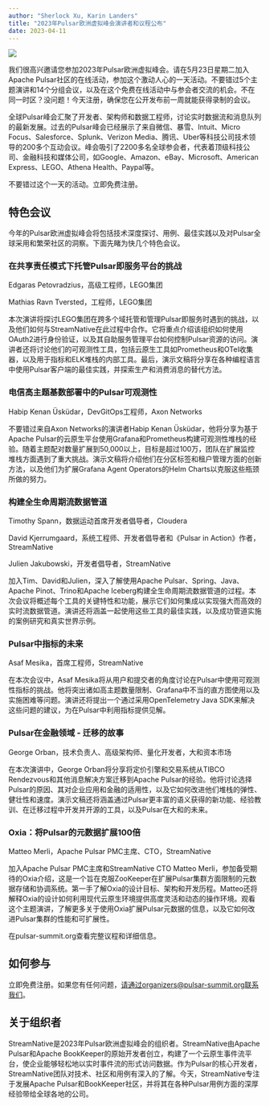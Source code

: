 ```yaml
---
author: "Sherlock Xu, Karin Landers"
title: "2023年Pulsar欧洲虚拟峰会演讲者和议程公布"
date: 2023-04-11
---
```


![](/img/pulsar-virtual-summit-europe-2023.png)

我们很高兴邀请您参加2023年Pulsar欧洲虚拟峰会。请在5月23日星期二加入Apache Pulsar社区的在线活动，参加这个激动人心的一天活动。不要错过5个主题演讲和14个分组会议，以及在这个免费在线活动中与参会者交流的机会。不在同一时区？没问题！今天注册，确保您在公开发布前一周就能获得录制的会议。

<!--truncate-->

全球Pulsar峰会汇聚了开发者、架构师和数据工程师，讨论实时数据流和消息队列的最新发展。过去的Pulsar峰会已经展示了来自微信、暴雪、Intuit、Micro Focus、Salesforce、Splunk、Verizon Media、腾讯、Uber等科技公司技术领导的200多个互动会议。峰会吸引了2200多名全球参会者，代表着顶级科技公司、金融科技和媒体公司，如Google、Amazon、eBay、Microsoft、American Express、LEGO、Athena Health、Paypal等。

不要错过这个一天的活动。立即免费注册。

## 特色会议

今年的Pulsar欧洲虚拟峰会将包括技术深度探讨、用例、最佳实践以及对Pulsar全球采用和繁荣社区的洞察。下面先睹为快几个特色会议。

### 在共享责任模式下托管Pulsar即服务平台的挑战

Edgaras Petovradzius，高级工程师，LEGO集团

Mathias Ravn Tversted，工程师，LEGO集团

本次演讲将探讨LEGO集团在跨多个域托管和管理Pulsar即服务时遇到的挑战，以及他们如何与StreamNative在此过程中合作。它将重点介绍该组织如何使用OAuth2进行身份验证，以及其自助服务管理平台如何控制Pulsar资源的访问。演讲者还将讨论他们的可观测性工具，包括云原生工具如Prometheus和OTel收集器，以及用于指标和ELK堆栈的内部工具。最后，演示文稿将分享在各种编程语言中使用Pulsar客户端的最佳实践，并探索生产和消费消息的替代方法。

### 电信高主题基数部署中的Pulsar可观测性

Habip Kenan Üsküdar，DevGitOps工程师，Axon Networks

不要错过来自Axon Networks的演讲者Habip Kenan Üsküdar，他将分享为基于Apache Pulsar的云原生平台使用Grafana和Prometheus构建可观测性堆栈的经验。随着主题配对数量扩展到50,000以上，目标是超过100万，团队在扩展监控堆栈方面遇到了重大挑战。演示文稿将介绍他们在分区标签和租户管理方面的创新方法，以及他们为扩展Grafana Agent Operators的Helm Charts以克服这些瓶颈所做的努力。

### 构建全生命周期流数据管道

Timothy Spann，数据运动首席开发者倡导者，Cloudera

David Kjerrumgaard，系统工程师、开发者倡导者和《Pulsar in Action》作者，StreamNative

Julien Jakubowski，开发者倡导者，StreamNative

加入Tim、David和Julien，深入了解使用Apache Pulsar、Spring、Java、Apache Pinot、Trino和Apache Iceberg构建全生命周期流数据管道的过程。本次会议将概述每个工具的关键特性和功能，展示它们如何集成以实现强大而高效的实时流数据管道。演讲还将涵盖一起使用这些工具的最佳实践，以及成功管道实施的案例研究和真实世界示例。

### Pulsar中指标的未来

Asaf Mesika，首席工程师，StreamNative

在本次会议中，Asaf Mesika将从用户和提交者的角度讨论在Pulsar中使用可观测性指标的挑战。他将突出诸如高主题数量限制、Grafana中不当的直方图使用以及实施困难等问题。演讲还将提出一个通过采用OpenTelemetry Java SDK来解决这些问题的建议，为在Pulsar中利用指标提供见解。

### Pulsar在金融领域 - 迁移的故事

George Orban，技术负责人、高级架构师、量化开发者，大和资本市场

在本次演讲中，George Orban将分享将定价引擎和交易系统从TIBCO Rendezvous和其他消息解决方案迁移到Apache Pulsar的经验。他将讨论选择Pulsar的原因、其对企业应用和金融的适用性，以及它如何改进他们堆栈的弹性、健壮性和速度。演示文稿还将涵盖通过Pulsar更丰富的语义获得的新功能、经验教训、在迁移过程中开发并开源的工具，以及Pulsar在大和的未来。

### Oxia：将Pulsar的元数据扩展100倍

Matteo Merli，Apache Pulsar PMC主席、CTO，StreamNative

加入Apache Pulsar PMC主席和StreamNative CTO Matteo Merli，参加备受期待的Oxia介绍，这是一个旨在克服ZooKeeper在扩展Pulsar集群方面限制的元数据存储和协调系统。第一手了解Oxia的设计目标、架构和开发历程。Matteo还将解释Oxia的设计如何利用现代云原生环境提供高度灵活和动态的操作环境。观看这个主题演讲，了解更多关于使用Oxia扩展Pulsar元数据的信息，以及它如何改进Pulsar集群的性能和可扩展性。

在pulsar-summit.org查看完整议程和详细信息。

## 如何参与

立即免费注册。如果您有任何问题，请通过organizers@pulsar-summit.org联系我们。

## 关于组织者

StreamNative是2023年Pulsar欧洲虚拟峰会的组织者。StreamNative由Apache Pulsar和Apache BookKeeper的原始开发者创立，构建了一个云原生事件流平台，使企业能够轻松地以实时事件流的形式访问数据。作为Pulsar的核心开发者，StreamNative团队对技术、社区和用例有深入的了解。今天，StreamNative专注于发展Apache Pulsar和BookKeeper社区，并将其在各种Pulsar用例方面的深厚经验带给全球各地的公司。